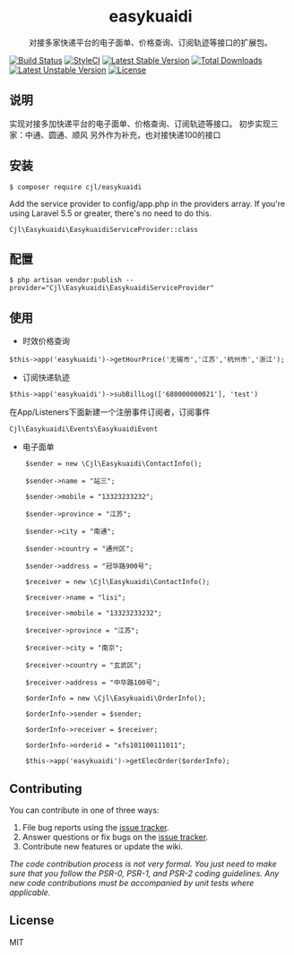 <h1 align="center"> easykuaidi </h1>

<p align="center"> 对接多家快递平台的电子面单、价格查询、订阅轨迹等接口的扩展包。</p>


[![Build Status](https://travis-ci.org/zmj888/easykuaidi.svg?branch=master)](https://travis-ci.org/zmj888/easykuaidi)
[![StyleCI](https://github.styleci.io/repos/157537267/shield?branch=master)](https://github.styleci.io/repos/157537267)
[![Latest Stable Version](https://poser.pugx.org/cjl/easykuaidi/v/stable)](https://packagist.org/packages/cjl/easykuaidi)
[![Total Downloads](https://poser.pugx.org/cjl/easykuaidi/downloads)](https://packagist.org/packages/cjl/easykuaidi)
[![Latest Unstable Version](https://poser.pugx.org/cjl/easykuaidi/v/unstable)](https://packagist.org/packages/cjl/easykuaidi)
[![License](https://poser.pugx.org/cjl/easykuaidi/license)](https://packagist.org/packages/cjl/easykuaidi)

## 说明
实现对接多加快递平台的电子面单、价格查询、订阅轨迹等接口。 初步实现三家：中通、圆通、顺风 另外作为补充，也对接快递100的接口

## 安装

```
$ composer require cjl/easykuaidi
```

Add the service provider to config/app.php in the providers array. If you're using Laravel 5.5 or greater, there's no need to do this.

```
Cjl\Easykuaidi\EasykuaidiServiceProvider::class
```
## 配置

```
$ php artisan vendor:publish --provider="Cjl\Easykuaidi\EasykuaidiServiceProvider"
```


## 使用

- 时效价格查询
```
$this->app('easykuaidi')->getHourPrice('无锡市','江苏','杭州市','浙江');
```


- 订阅快递轨迹
```
$this->app('easykuaidi')->subBillLog(['680000000021'], 'test')
```
在App/Listeners下面新建一个注册事件订阅者，订阅事件
```
Cjl\Easykuaidi\Events\EasykuaidiEvent
```



- 电子面单
```
	$sender = new \Cjl\Easykuaidi\ContactInfo();
    
    $sender->name = "站三";
    
    $sender->mobile = "13323233232";
    
    $sender->province = "江苏";
    
    $sender->city = "南通";
    
    $sender->country = "通州区";
    
    $sender->address = "冠华路900号";
    
    $receiver = new \Cjl\Easykuaidi\ContactInfo();
    
    $receiver->name = "lisi";
    
    $receiver->mobile = "13323233232";
    
    $receiver->province = "江苏";
    
    $receiver->city = "南京";
    
    $receiver->country = "玄武区";
    
    $receiver->address = "中华路100号";
    
    $orderInfo = new \Cjl\Easykuaidi\OrderInfo();
    
    $orderInfo->sender = $sender;
    
    $orderInfo->receiver = $receiver;
    
    $orderInfo->orderid = "xfs101100111011";
    
	$this->app('easykuaidi')->getElecOrder($orderInfo);
 ```


## Contributing

You can contribute in one of three ways:

1. File bug reports using the [issue tracker](https://github.com/cjl/easykuaidi/issues).
2. Answer questions or fix bugs on the [issue tracker](https://github.com/cjl/easykuaidi/issues).
3. Contribute new features or update the wiki.

_The code contribution process is not very formal. You just need to make sure that you follow the PSR-0, PSR-1, and PSR-2 coding guidelines. Any new code contributions must be accompanied by unit tests where applicable._

## License

MIT